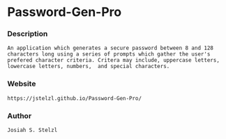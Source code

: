 # Password-Gen-Pro

### Description 
    An application which generates a secure password between 8 and 128 characters long using a series of prompts which gather the user's prefered character criteria. Critera may include, uppercase letters, lowercase letters, numbers,  and special characters.

### Website 
    https://jstelzl.github.io/Password-Gen-Pro/


### Author
    Josiah S. Stelzl
